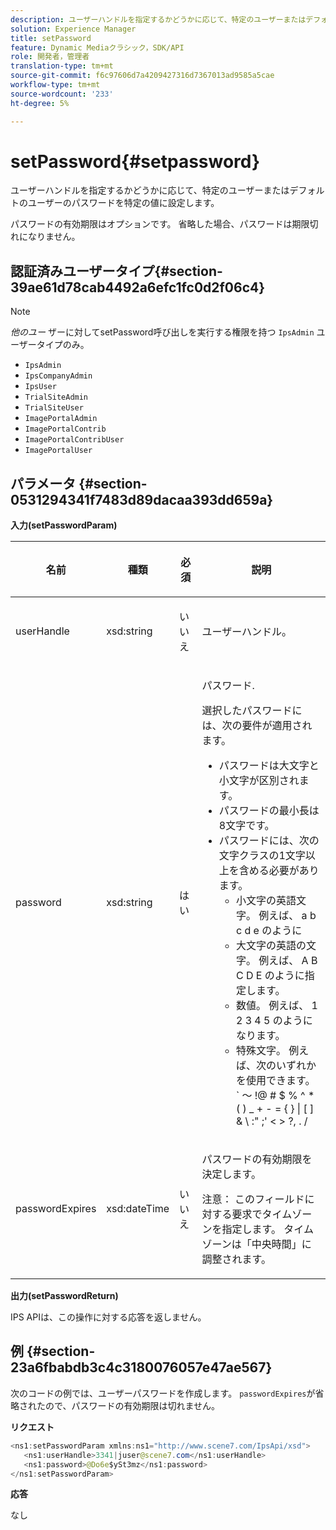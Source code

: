 ```yaml
---
description: ユーザーハンドルを指定するかどうかに応じて、特定のユーザーまたはデフォルトのユーザーのパスワードを特定の値に設定します。
solution: Experience Manager
title: setPassword
feature: Dynamic Mediaクラシック，SDK/API
role: 開発者，管理者
translation-type: tm+mt
source-git-commit: f6c97606d7a4209427316d7367013ad9585a5cae
workflow-type: tm+mt
source-wordcount: '233'
ht-degree: 5%

---
```



# setPassword{#setpassword}

ユーザーハンドルを指定するかどうかに応じて、特定のユーザーまたはデフォルトのユーザーのパスワードを特定の値に設定します。

パスワードの有効期限はオプションです。 省略した場合、パスワードは期限切れになりません。

## 認証済みユーザータイプ{#section-39ae61d78cab4492a6efc1fc0d2f06c4}

>[!NOTE]
>
>*他のユー* ザーに対してsetPassword呼び出しを実行する権限を持つ `IpsAdmin` ユーザータイプのみ。

* `IpsAdmin`
* `IpsCompanyAdmin`
* `IpsUser`
* `TrialSiteAdmin`
* `TrialSiteUser`
* `ImagePortalAdmin`
* `ImagePortalContrib`
* `ImagePortalContribUser`
* `ImagePortalUser`

## パラメータ {#section-0531294341f7483d89dacaa393dd659a}

**入力(setPasswordParam)**

<table id="table_BF54512811344E0B979C5070354E8048"> 
 <thead> 
  <tr> 
   <th colname="col1" class="entry"> <p>名前 </p> </th> 
   <th colname="col2" class="entry"> <p>種類 </p> </th> 
   <th colname="col3" class="entry"> <p>必須 </p> </th> 
   <th colname="col4" class="entry"> <p>説明 </p> </th> 
  </tr> 
 </thead>
 <tbody> 
  <tr> 
   <td colname="col1"> <p> <span class="codeph"> <span class="varname"> userHandle  </span> </span> </p> </td> 
   <td colname="col2"> <p> <span class="codeph"> xsd:string  </span> </p> </td> 
   <td colname="col3"> <p>いいえ </p> </td> 
   <td colname="col4"> <p>ユーザーハンドル。 </p> </td> 
  </tr> 
  <tr> 
   <td colname="col1"> <p> <span class="codeph"> <span class="varname"> password  </span> </span> </p> </td> 
   <td colname="col2"> <p> <span class="codeph"> xsd:string  </span> </p> </td> 
   <td colname="col3"> <p>はい </p> </td> 
   <td colname="col4"> <p>パスワード. </p> <p>選択したパスワードには、次の要件が適用されます。 </p> <p> 
     <ul id="ul_E5BE3621127C476788412174584075B3"> 
      <li id="li_0132852AFD774659A0224C450F19418C">パスワードは大文字と小文字が区別されます。 </li> 
      <li id="li_71224B3A89C8461AB689BAD383EC8CEA">パスワードの最小長は8文字です。 </li> 
      <li id="li_C21B6843EA734D1ABE0580185F775408">パスワードには、次の文字クラスの1文字以上を含める必要があります。 
       <ul id="ul_D5D3911AD6214035BBD2AB8350A459C7"> 
        <li id="li_6E3F084100104F2CBCF130EF8852C7B7">小文字の英語文字。 例えば、<span class="codeph"> a b c d e </span>のように </li> 
        <li id="li_1FDED8D7348842BC857320D797D41217">大文字の英語の文字。 例えば、<span class="codeph"> A B C D E </span>のように指定します。 </li> 
        <li id="li_C3C4D5412AA749F3B78F37B2B696CF80">数値。 例えば、<span class="codeph"> 1 2 3 4 5 </span>のようになります。 </li> 
        <li id="li_2730798F26E74B878BEDE510CD06D8DD">特殊文字。 例えば、次のいずれかを使用できます。<span class="codeph"> ` ～ !@ # $ % ^ * ( ) _ + - = { } | [ ] &amp; \ :" ;' &lt; &gt; ?, . / </span> </li> 
       </ul> </li> 
     </ul> </p> </td> 
  </tr> 
  <tr> 
   <td colname="col1"> <p> <span class="codeph"> <span class="varname"> passwordExpires  </span> </span> </p> </td> 
   <td colname="col2"> <p> <span class="codeph"> xsd:dateTime  </span> </p> </td> 
   <td colname="col3"> <p>いいえ </p> </td> 
   <td colname="col4"> <p>パスワードの有効期限を決定します。 <p>注意： このフィールドに対する要求でタイムゾーンを指定します。 タイムゾーンは「中央時間」に調整されます。 </p> </p> </td> 
  </tr> 
 </tbody> 
</table>

**出力(setPasswordReturn)**

IPS APIは、この操作に対する応答を返しません。

## 例 {#section-23a6fbabdb3c4c3180076057e47ae567}

次のコードの例では、ユーザーパスワードを作成します。 `passwordExpires`が省略されたので、パスワードの有効期限は切れません。

**リクエスト**

```java
<ns1:setPasswordParam xmlns:ns1="http://www.scene7.com/IpsApi/xsd">  
   <ns1:userHandle>3341|juser@scene7.com</ns1:userHandle> 
   <ns1:password>@Do6e$ySt3mz</ns1:password> 
</ns1:setPasswordParam>
```

**応答**

なし
